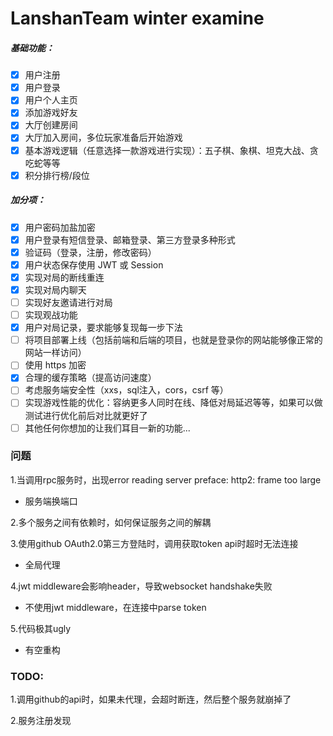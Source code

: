 # LanshanTeam winter examine

##### 基础功能：

* [X]  用户注册
* [X]  用户登录
* [X]  用户个人主页
* [X]  添加游戏好友
* [X]  大厅创建房间
* [X]  大厅加入房间，多位玩家准备后开始游戏
* [X]  基本游戏逻辑（任意选择一款游戏进行实现）：五子棋、象棋、坦克大战、贪吃蛇等等
* [X]  积分排行榜/段位

##### 加分项：

* [X]  用户密码加盐加密
* [X]  用户登录有短信登录、邮箱登录、第三方登录多种形式
* [X]  验证码（登录，注册，修改密码）
* [X]  用户状态保存使用 JWT 或 Session
* [X]  实现对局的断线重连
* [X]  实现对局内聊天
* [ ]  实现好友邀请进行对局
* [ ]  实现观战功能
* [X]  用户对局记录，要求能够复现每一步下法
* [ ]  将项目部署上线（包括前端和后端的项目，也就是登录你的网站能够像正常的网站一样访问）
* [ ]  使用 https 加密
* [X]  合理的缓存策略（提高访问速度）
* [ ]  考虑服务端安全性（xxs，sql注入，cors，csrf 等）
* [ ]  实现游戏性能的优化：容纳更多人同时在线、降低对局延迟等等，如果可以做测试进行优化前后对比就更好了
* [ ]  其他任何你想加的让我们耳目一新的功能...

### 问题

1.当调用rpc服务时，出现error reading server preface: http2: frame too large

- 服务端换端口

2.多个服务之间有依赖时，如何保证服务之间的解耦

3.使用github OAuth2.0第三方登陆时，调用获取token api时超时无法连接

- 全局代理

4.jwt middleware会影响header，导致websocket handshake失败

- 不使用jwt middleware，在连接中parse token

5.代码极其ugly

- 有空重构
### TODO:

1.调用github的api时，如果未代理，会超时断连，然后整个服务就崩掉了

2.服务注册发现
